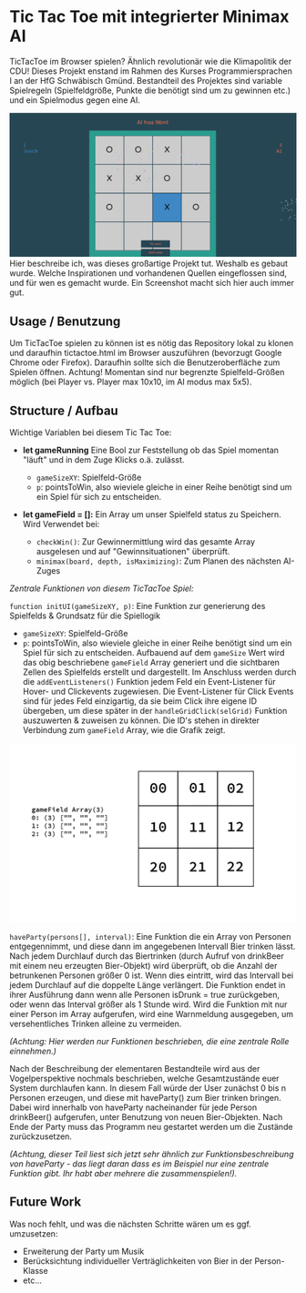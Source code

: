 # Tic Tac Toe mit integrierter Minimax AI

TicTacToe im Browser spielen? Ähnlich revolutionär wie die Klimapolitik der CDU! Dieses Projekt enstand im Rahmen des Kurses Programmiersprachen I an der HfG Schwäbisch Gmünd. 
Bestandteil des Projektes sind variable Spielregeln (Spielfeldgröße, Punkte die benötigt sind um zu gewinnen etc.) und ein Spielmodus gegen eine AI. 

<img src="./resources/imageFiles/screenshotWin.png">
Hier beschreibe ich, was dieses großartige Projekt tut. Weshalb es gebaut wurde. Welche Inspirationen und vorhandenen Quellen eingeflossen sind, und für wen es gemacht wurde. Ein Screenshot macht sich hier auch immer gut.

## Usage / Benutzung

Um TicTacToe spielen zu können ist es nötig das Repository lokal zu klonen und daraufhin tictactoe.html im Browser auszuführen (bevorzugt Google Chrome oder Firefox). Daraufhin sollte sich die Benutzeroberfläche zum Spielen öffnen. 
Achtung! Momentan sind nur begrenzte Spielfeld-Größen möglich (bei Player vs. Player max 10x10, im AI modus max 5x5).

## Structure / Aufbau

Wichtige Variablen bei diesem Tic Tac Toe: 

* **let gameRunning** Eine Bool zur Feststellung ob das Spiel momentan "läuft" und in dem Zuge Klicks o.ä. zulässt.
  * `gameSizeXY`: Spielfeld-Größe
  * `p`: pointsToWin, also wieviele gleiche in einer Reihe benötigt sind um ein Spiel für sich zu entscheiden.

* **let gameField = []:** Ein Array um unser Spielfeld status zu Speichern. Wird Verwendet bei: 
  * `checkWin()`: Zur Gewinnermittlung wird das gesamte Array ausgelesen und auf "Gewinnsituationen" überprüft. 
  * `minimax(board, depth, isMaximizing)`: Zum Planen des nächsten AI-Zuges

_Zentrale Funktionen von diesem TicTacToe Spiel:_

`function initUI(gameSizeXY, p)`: Eine Funktion zur generierung des Spielfelds & Grundsatz für die Spiellogik
  * `gameSizeXY`: Spielfeld-Größe
  * `p`: pointsToWin, also wieviele gleiche in einer Reihe benötigt sind um ein Spiel für sich zu entscheiden.
Aufbauend auf dem `gameSize` Wert wird das obig beschriebene `gameField` Array generiert und die sichtbaren Zellen des Spielfelds erstellt und dargestellt. Im Anschluss werden durch die `addEventListeners()` Funktion jedem Feld ein Event-Listener für Hover- und Clickevents zugewiesen. Die Event-Listener für Click Events sind für jedes Feld einzigartig, da sie beim Click ihre eigene ID übergeben, um diese später in der `handleGridClick(selGrid)` Funktion auszuwerten & zuweisen zu können. Die ID's stehen in direkter Verbindung zum `gameField` Array, wie die Grafik zeigt.
<img src="./resources/imageFiles/ids.png">


`haveParty(persons[], interval)`: Eine Funktion die ein Array von Personen entgegennimmt, und diese dann im angegebenen Intervall Bier trinken lässt. Nach jedem Durchlauf durch das Biertrinken (durch Aufruf von drinkBeer mit einem neu erzeugten Bier-Objekt) wird überprüft, ob die Anzahl der betrunkenen Personen größer 0 ist. Wenn dies eintritt, wird das Intervall bei jedem Durchlauf auf die doppelte Länge verlängert. Die Funktion endet in ihrer Ausführung dann wenn alle Personen isDrunk = true zurückgeben, oder wenn das Interval größer als 1 Stunde wird. Wird die Funktion mit nur einer Person im Array aufgerufen, wird eine Warnmeldung ausgegeben, um versehentliches Trinken alleine zu vermeiden. 

_(Achtung: Hier werden nur Funktionen beschrieben, die eine zentrale Rolle einnehmen.)_

Nach der Beschreibung der elementaren Bestandteile wird aus der Vogelperspektive nochmals beschrieben, welche Gesamtzustände euer System durchlaufen kann. In diesem Fall würde der User zunächst 0 bis n Personen erzeugen, und diese mit haveParty() zum Bier trinken bringen.  Dabei wird innerhalb von haveParty nacheinander für jede Person drinkBeer() aufgerufen, unter Benutzung von neuen Bier-Objekten. Nach Ende der Party muss das Programm neu gestartet werden um die Zustände zurückzusetzen.

_(Achtung, dieser Teil liest sich jetzt sehr ähnlich zur Funktionsbeschreibung von haveParty - das liegt daran dass es im Beispiel nur eine zentrale Funktion gibt. Ihr habt aber mehrere die zusammenspielen!)._

## Future Work

Was noch fehlt, und was die nächsten Schritte wären um es ggf. umzusetzen:
* Erweiterung der Party um Musik
* Berücksichtung individueller Verträglichkeiten von Bier in der Person-Klasse
* etc...